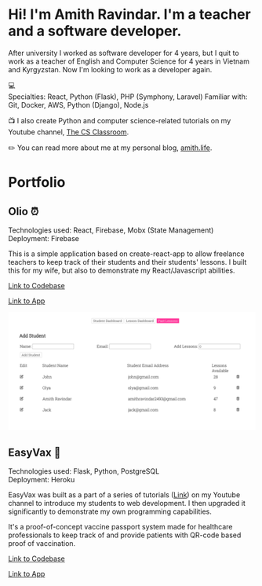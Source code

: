 # Hi! I'm Amith Ravindar. I'm a teacher and a software developer.

After university I worked as software developer for 4 years, but I quit to work as a teacher of English and Computer Science for 4 years in Vietnam and Kyrgyzstan. Now I'm looking to work as a developer again.

:computer:  
Specialties: React, Python (Flask), PHP (Symphony, Laravel)
Familiar with: Git, Docker, AWS, Python (Django), Node.js


:tv: I also create Python and computer science-related tutorials on my Youtube channel, [The CS Classroom](https://www.youtube.com/c/TheCSClassroom/).

:pencil2: You can read more about me at my personal blog, [amith.life](http://amith.life).

# Portfolio

## Olio :alarm_clock:
Technologies used: React, Firebase, Mobx (State Management)  
Deployment: Firebase

This is a simple application based on create-react-app to allow freelance
teachers to keep track of their students and their students' lessons. I built this for my wife, but also to demonstrate my React/Javascript abilities.

[Link to Codebase](https://github.com/amithr/Lesson-Scheduler)  

[Link to App](https://lesson-scheduler-832f8.web.app/)  

![Olio Screenshot](/images/lesson_scheduler_screenshot.png?raw=true)


## EasyVax :syringe:
Technologies used: Flask, Python, PostgreSQL  
Deployment: Heroku

EasyVax was built as a part of a series of tutorials ([Link](https://www.youtube.com/playlist?list=PLqK_fRVXlXebDoOSZPM2lceqZ0_Lla6ye)) on my Youtube channel
to introduce my students to web development. I then upgraded it
significantly to demonstrate my own programming capabilities.

It's a proof-of-concept vaccine passport system made for healthcare professionals to keep track of and provide patients with QR-code based proof of vaccination.  

[Link to Codebase](https://github.com/amithr/EasyVax)  

[Link to App](https://easyvax-app.herokuapp.com/)  

